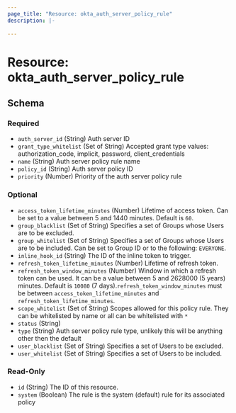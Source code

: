 ```yaml
---
page_title: "Resource: okta_auth_server_policy_rule"
description: |-
  
---
```


# Resource: okta_auth_server_policy_rule





<!-- schema generated by tfplugindocs -->
## Schema

### Required

- `auth_server_id` (String) Auth server ID
- `grant_type_whitelist` (Set of String) Accepted grant type values: authorization_code, implicit, password, client_credentials
- `name` (String) Auth server policy rule name
- `policy_id` (String) Auth server policy ID
- `priority` (Number) Priority of the auth server policy rule

### Optional

- `access_token_lifetime_minutes` (Number) Lifetime of access token. Can be set to a value between 5 and 1440 minutes. Default is `60`.
- `group_blacklist` (Set of String) Specifies a set of Groups whose Users are to be excluded.
- `group_whitelist` (Set of String) Specifies a set of Groups whose Users are to be included. Can be set to Group ID or to the following: `EVERYONE`.
- `inline_hook_id` (String) The ID of the inline token to trigger.
- `refresh_token_lifetime_minutes` (Number) Lifetime of refresh token.
- `refresh_token_window_minutes` (Number) Window in which a refresh token can be used. It can be a value between 5 and 2628000 (5 years) minutes. Default is `10080` (7 days).`refresh_token_window_minutes` must be between `access_token_lifetime_minutes` and `refresh_token_lifetime_minutes`.
- `scope_whitelist` (Set of String) Scopes allowed for this policy rule. They can be whitelisted by name or all can be whitelisted with ` * `
- `status` (String)
- `type` (String) Auth server policy rule type, unlikely this will be anything other then the default
- `user_blacklist` (Set of String) Specifies a set of Users to be excluded.
- `user_whitelist` (Set of String) Specifies a set of Users to be included.

### Read-Only

- `id` (String) The ID of this resource.
- `system` (Boolean) The rule is the system (default) rule for its associated policy


